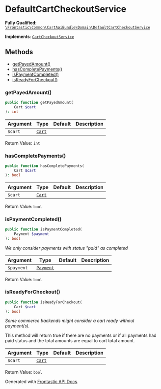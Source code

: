 #  DefaultCartCheckoutService

**Fully Qualified**: [`\Frontastic\Common\CartApiBundle\Domain\DefaultCartCheckoutService`](../../../../src/php/CartApiBundle/Domain/DefaultCartCheckoutService.php)

**Implements**: [`CartCheckoutService`](CartCheckoutService.md)

## Methods

* [getPayedAmount()](#getpayedamount)
* [hasCompletePayments()](#hascompletepayments)
* [isPaymentCompleted()](#ispaymentcompleted)
* [isReadyForCheckout()](#isreadyforcheckout)

### getPayedAmount()

```php
public function getPayedAmount(
    Cart $cart
): int
```

Argument|Type|Default|Description
--------|----|-------|-----------
`$cart`|[`Cart`](Cart.md)||

Return Value: `int`

### hasCompletePayments()

```php
public function hasCompletePayments(
    Cart $cart
): bool
```

Argument|Type|Default|Description
--------|----|-------|-----------
`$cart`|[`Cart`](Cart.md)||

Return Value: `bool`

### isPaymentCompleted()

```php
public function isPaymentCompleted(
    Payment $payment
): bool
```

*We only consider payments with status "paid" as completed*

Argument|Type|Default|Description
--------|----|-------|-----------
`$payment`|[`Payment`](Payment.md)||

Return Value: `bool`

### isReadyForCheckout()

```php
public function isReadyForCheckout(
    Cart $cart
): bool
```

*Some commerce backends might consider a cart ready without payment(s).*

This method will return true if there are no payments or if all payments
had paid status and the total amounts are equal to cart total amount.

Argument|Type|Default|Description
--------|----|-------|-----------
`$cart`|[`Cart`](Cart.md)||

Return Value: `bool`

Generated with [Frontastic API Docs](https://github.com/FrontasticGmbH/apidocs).
